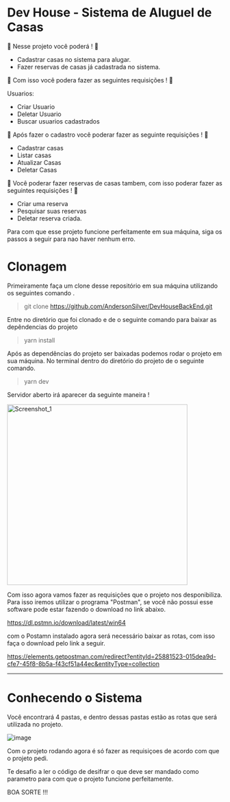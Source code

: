 # Dev House - Sistema de Aluguel de Casas

:diamond_shape_with_a_dot_inside: Nesse projeto você poderá ! :punch:

* Cadastrar casas no sistema para alugar.
* Fazer reservas de casas já cadastrada no sistema.

:diamond_shape_with_a_dot_inside: Com isso você podera fazer as seguintes requisições ! :punch:

Usuarios: 

* Criar Usuario
* Deletar Usuario
* Buscar usuarios cadastrados

:diamond_shape_with_a_dot_inside: Após fazer o cadastro você poderar fazer as seguinte requisições ! :punch:

* Cadastrar casas
* Listar casas
* Atualizar Casas
* Deletar Casas

:diamond_shape_with_a_dot_inside: Você poderar fazer reservas de casas tambem, com isso poderar fazer as seguintes requisições ! :punch:

* Criar uma reserva
* Pesquisar suas reservas
* Deletar reserva criada.

Para com que esse projeto funcione perfeitamente em sua máquina, siga os passos a seguir para nao haver nenhum erro.


# Clonagem

Primeiramente faça um clone desse repositório em sua máquina utilizando os seguintes comando .

> git clone https://github.com/AndersonSilver/DevHouseBackEnd.git

Entre no diretório que foi clonado e de o seguinte comando para baixar as depêndencias do projeto

> yarn install

Após as dependências do projeto ser baixadas podemos rodar o projeto em sua máquina. No terminal dentro do diretório do projeto de o seguinte comando.

> yarn dev

Servidor aberto irá aparecer da seguinte maneira !

<img width="421" alt="Screenshot_1" src="https://user-images.githubusercontent.com/125804426/230126421-0e993df9-c215-45c7-9ddd-355a9fb0dace.png">

Com isso agora vamos fazer as requisições que o projeto nos desponibiliza. Para isso iremos utilizar o programa "Postman", se você não possui esse software pode estar fazendo o download no link abaixo.

https://dl.pstmn.io/download/latest/win64

com o Postamn instalado agora será necessário baixar as rotas, com isso faça o download pelo link a seguir.

https://elements.getpostman.com/redirect?entityId=25881523-015dea9d-cfe7-45f8-8b5a-f43cf51a44ec&entityType=collection

<hr>

# Conhecendo o Sistema

Você encontrará 4 pastas, e dentro dessas pastas estão as rotas que será utilizada no projeto.

![image](https://user-images.githubusercontent.com/125804426/230420896-f33d58be-cf3c-44f0-9632-b5f21d45d8c6.png)

Com o projeto rodando agora é só fazer as requisiçoes de acordo com que o projeto pedi.

Te desafio a ler o código de desifrar o que deve ser mandado como parametro para com que o projeto funcione perfeitamente.

BOA SORTE !!!








